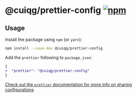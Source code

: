 # @cuiqg/prettier-config [![npm](https://img.shields.io/npm/v/%40cuiqg%2Fprettier-config?registry_uri=https%3A%2F%2Fregistry.npmmirror.com&style=flat-square)](https://npmmirror.com/package/@cuiqg/prettier-config)

## Usage

Install the package using `npm` (or `yarn`):

```sh
npm install --save-dev @cuiqg/prettier-config
```

Add the `prettier` following to `package.json`:

```diff
{
+  "prettier": "@cuiqg/prettier-config"
}
```

[Check out the `prettier` documentation for more info on sharing configurations](https://prettier.io/docs/en/configuration.html#sharing-configurations)
